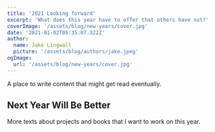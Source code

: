 ```yaml
---
title: '2021 Looking forward'
excerpt: 'What does this year have to offer that others have not?'
coverImage: '/assets/blog/new-years/cover.jpg'
date: '2021-01-02T05:35:07.322Z'
author:
  name: Jake Lingwall
  picture: '/assets/blog/authors/jake.jpeg'
ogImage:
  url: '/assets/blog/new-years/cover.jpg'
---
```


A place to write content that might get read eventually.

## Next Year Will Be Better

More texts about projects and books that I want to work on this year.
